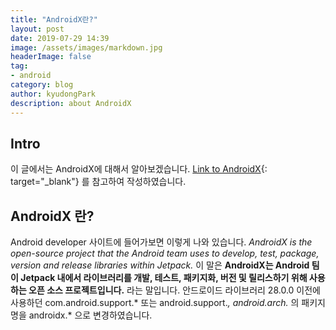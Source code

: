 ```yaml
---
title: "AndroidX란?"
layout: post
date: 2019-07-29 14:39
image: /assets/images/markdown.jpg
headerImage: false
tag:
- android
category: blog
author: kyudongPark
description: about AndroidX
---
```


## Intro

이 글에서는 AndroidX에 대해서 알아보겠습니다. 
[Link to AndroidX](https://developer.android.com/jetpack/androidx){: target="_blank"} 를 참고하여 작성하였습니다. 

## AndroidX 란?

Android developer 사이트에 들어가보면 이렇게 나와 있습니다. _AndroidX is the open-source project that the Android team uses to develop, test, package, version and release libraries within Jetpack._
이 말은 **AndroidX는 Android 팀이 Jetpack 내에서 라이브러리를 개발, 테스트, 패키지화, 버전 및 릴리스하기 위해 사용하는 오픈 소스 프로젝트입니다.** 라는 말입니다. 
안드로이드 라이브러리 28.0.0 이전에 사용하던 com.android.support.* 또는 android.support.*, android.arch.* 의 패키지명을 androidx.* 으로 변경하였습니다. 









